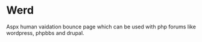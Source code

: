 # Werd
Aspx human vaidation bounce page which can be used with php forums like wordpress, phpbbs and drupal.
